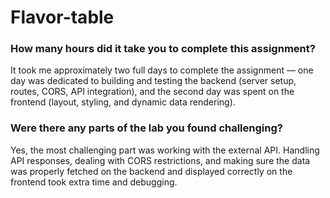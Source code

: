 # Flavor-table


### How many hours did it take you to complete this assignment?

<p>It took me approximately two full days to complete the assignment — one day was dedicated to building and testing the backend (server setup, routes, CORS, API integration), and the second day was spent on the frontend (layout, styling, and dynamic data rendering).</p>

### Were there any parts of the lab you found challenging?
<p>Yes, the most challenging part was working with the external API. Handling API responses, dealing with CORS restrictions, and making sure the data was properly fetched on the backend and displayed correctly on the frontend took extra time and debugging.</p>
